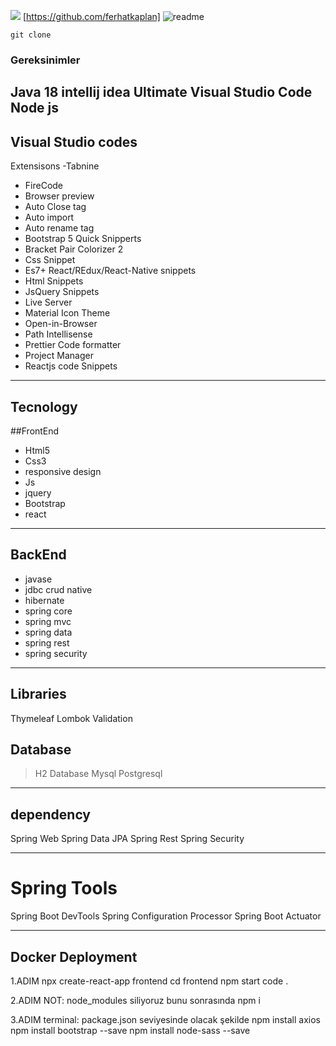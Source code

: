 ![](https://komarev.com/ghpvc/?username=ferhatkaplan)
[https://github.com/ferhatkaplan]
![readme](./picture/readme.jpg)




```shell
git clone 
```

### Gereksinimler
Java 18
intellij idea Ultimate 
Visual Studio Code
Node js
---

## Visual Studio codes
Extensisons
-Tabnine
- FireCode 
- Browser preview
- Auto Close tag
- Auto import
- Auto rename tag
- Bootstrap 5 Quick Snipperts
- Bracket Pair Colorizer 2
- Css Snippet
- Es7+ React/REdux/React-Native snippets
- Html Snippets
- JsQuery Snippets
- Live Server
- Material Icon Theme
- Open-in-Browser
- Path Intellisense
- Prettier Code formatter
- Project Manager
- Reactjs code Snippets
---

## Tecnology
##FrontEnd
- Html5
- Css3
- responsive design
- Js
- jquery
- Bootstrap
- react
---

## BackEnd
* javase
* jdbc crud native
* hibernate
* spring core
* spring mvc
* spring data
* spring rest
* spring security

---

## Libraries
Thymeleaf
Lombok
Validation

## Database
> H2 Database
> Mysql
> Postgresql

---
## dependency
Spring Web
Spring Data JPA
Spring Rest
Spring Security

---
# Spring Tools
Spring Boot DevTools
Spring Configuration Processor
Spring Boot Actuator

---

## Docker Deployment

1.ADIM
npx create-react-app frontend
cd frontend
npm start
code .

2.ADIM
NOT: node_modules siliyoruz bunu sonrasında 
npm i

3.ADIM
terminal: package.json seviyesinde olacak şekilde
npm install axios
npm install bootstrap --save
npm install node-sass --save


